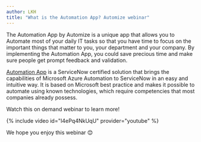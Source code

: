```yaml
---
author: LKH
title: "What is the Automation App? Automize webinar"
---
```


The Automation App by Automize is a unique app that allows you to Automate most of your daily IT tasks so that you have time to focus on the important things that matter to you, your department and your company. By implementing the Automation App, you could save precious time and make sure people get prompt feedback and validation. 

[Automation App](/automation-app) is a ServiceNow certified solution that brings the capabilities of Microsoft Azure Automation to ServiceNow in an easy and intuitive way. It is based on Microsoft best practice and makes it possible to automate using known technologies, which require competencies that most companies already possess.

Watch this on demand webinar to learn more!

{% include video id="I4ePq4NkUqU" provider="youtube" %}

We hope you enjoy this webinar 😊